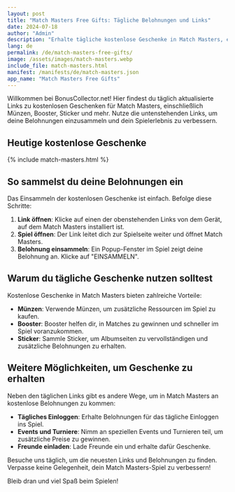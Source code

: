 ```yaml
---
layout: post
title: "Match Masters Free Gifts: Tägliche Belohnungen und Links"
date: 2024-07-18
author: "Admin"
description: "Erhalte tägliche kostenlose Geschenke in Match Masters, einschließlich Münzen, Booster und mehr. Aktuelle Belohnungslinks findest du hier."
lang: de
permalink: /de/match-masters-free-gifts/
image: /assets/images/match-masters.webp
include_file: match-masters.html
manifest: /manifests/de/match-masters.json
app_name: "Match Masters Free Gifts"
---
```


Willkommen bei BonusCollector.net! Hier findest du täglich aktualisierte Links zu kostenlosen Geschenken für Match Masters, einschließlich Münzen, Booster, Sticker und mehr. Nutze die untenstehenden Links, um deine Belohnungen einzusammeln und dein Spielerlebnis zu verbessern.

## Heutige kostenlose Geschenke

{% include match-masters.html %}

## So sammelst du deine Belohnungen ein

Das Einsammeln der kostenlosen Geschenke ist einfach. Befolge diese Schritte:

1. **Link öffnen**: Klicke auf einen der obenstehenden Links von dem Gerät, auf dem Match Masters installiert ist.
2. **Spiel öffnen**: Der Link leitet dich zur Spielseite weiter und öffnet Match Masters.
3. **Belohnung einsammeln**: Ein Popup-Fenster im Spiel zeigt deine Belohnung an. Klicke auf "EINSAMMELN".

## Warum du tägliche Geschenke nutzen solltest

Kostenlose Geschenke in Match Masters bieten zahlreiche Vorteile:
- **Münzen**: Verwende Münzen, um zusätzliche Ressourcen im Spiel zu kaufen.
- **Booster**: Booster helfen dir, in Matches zu gewinnen und schneller im Spiel voranzukommen.
- **Sticker**: Sammle Sticker, um Albumseiten zu vervollständigen und zusätzliche Belohnungen zu erhalten.

## Weitere Möglichkeiten, um Geschenke zu erhalten

Neben den täglichen Links gibt es andere Wege, um in Match Masters an kostenlose Belohnungen zu kommen:
- **Tägliches Einloggen**: Erhalte Belohnungen für das tägliche Einloggen ins Spiel.
- **Events und Turniere**: Nimm an speziellen Events und Turnieren teil, um zusätzliche Preise zu gewinnen.
- **Freunde einladen**: Lade Freunde ein und erhalte dafür Geschenke.

Besuche uns täglich, um die neuesten Links und Belohnungen zu finden. Verpasse keine Gelegenheit, dein Match Masters-Spiel zu verbessern!

Bleib dran und viel Spaß beim Spielen!
